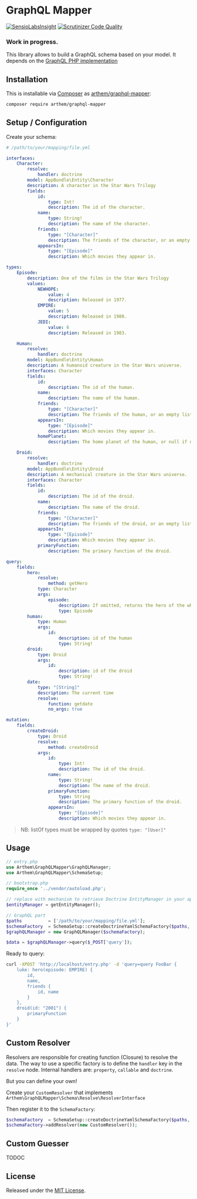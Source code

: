 # GraphQL Mapper

[![SensioLabsInsight](https://insight.sensiolabs.com/projects/18bf298d-a139-4185-afdb-9226dfd2dc8c/mini.png)](https://insight.sensiolabs.com/projects/18bf298d-a139-4185-afdb-9226dfd2dc8c)
[![Scrutinizer Code Quality](https://scrutinizer-ci.com/g/4rthem/graphql-mapper/badges/quality-score.png?b=master)](https://scrutinizer-ci.com/g/4rthem/graphql-mapper/?branch=master)

### Work in progress.

This library allows to build a GraphQL schema based on your model.
It depends on the [GraphQL PHP implementation](https://github.com/webonyx/graphql-php)

## Installation

This is installable via [Composer](https://getcomposer.org/) as [arthem/graphql-mapper](https://packagist.org/packages/arthem/graphql-mapper):

```bash
composer require arthem/graphql-mapper
```

## Setup / Configuration

Create your schema:

```yaml
# /path/to/your/mapping/file.yml

interfaces:
    Character:
        resolve:
            handler: doctrine
        model: AppBundle\Entity\Character
        description: A character in the Star Wars Trilogy
        fields:
            id:
                type: Int!
                description: The id of the character.
            name:
                type: String!
                description: The name of the character.
            friends:
                type: "[Character]"
                description: The friends of the character, or an empty list if they have none.
            appearsIn:
                type: "[Episode]"
                description: Which movies they appear in.

types:
    Episode:
        description: One of the films in the Star Wars Trilogy
        values:
            NEWHOPE:
                value: 4
                description: Released in 1977.
            EMPIRE:
                value: 5
                description: Released in 1980.
            JEDI:
                value: 6
                description: Released in 1983.

    Human:
        resolve:
            handler: doctrine
        model: AppBundle\Entity\Human
        description: A humanoid creature in the Star Wars universe.
        interfaces: Character
        fields:
            id:
                description: The id of the human.
            name:
                description: The name of the human.
            friends:
                type: "[Character]"
                description: The friends of the human, or an empty list if they have none.
            appearsIn:
                type: "[Episode]"
                description: Which movies they appear in.
            homePlanet:
                description: The home planet of the human, or null if unknown.

    Droid:
        resolve:
            handler: doctrine
        model: AppBundle\Entity\Droid
        description: A mechanical creature in the Star Wars universe.
        interfaces: Character
        fields:
            id:
                description: The id of the droid.
            name:
                description: The name of the droid.
            friends:
                type: "[Character]"
                description: The friends of the droid, or an empty list if they have none.
            appearsIn:
                type: "[Episode]"
                description: Which movies they appear in.
            primaryFunction:
                description: The primary function of the droid.

query:
    fields:
        hero:
            resolve:
                method: getHero
            type: Character
            args:
                episode:
                    description: If omitted, returns the hero of the whole saga. If provided, returns the hero of that particular episode.
                    type: Episode
        human:
            type: Human
            args:
                id:
                    description: id of the human
                    type: String!
        droid:
            type: Droid
            args:
                id:
                    description: id of the droid
                    type: String!
        date:
            type: "[String]"
            description: The current time
            resolve:
                function: getdate
                no_args: true

mutation:
    fields:
        createDroid:
            type: Droid
            resolve:
                method: createDroid
            args:
                id:
                    type: Int!
                    description: The id of the droid.
                name:
                    type: String!
                    description: The name of the droid.
                primaryFunction:
                    type: String
                    description: The primary function of the droid.
                appearsIn:
                    type: "[Episode]"
                    description: Which movies they appear in.

```

> NB: listOf types must be wrapped by quotes `type: "[User]"`

## Usage

```php
// entry.php
use Arthem\GraphQLMapper\GraphQLManager;
use Arthem\GraphQLMapper\SchemaSetup;

// bootstrap.php
require_once '../vendor/autoload.php';

// replace with mechanism to retrieve Doctrine EntityManager in your app
$entityManager = getEntityManager();

// GraphQL part
$paths          = ['/path/to/your/mapping/file.yml'];
$schemaFactory  = SchemaSetup::createDoctrineYamlSchemaFactory($paths, $entityManager);
$graphQLManager = new GraphQLManager($schemaFactory);

$data = $graphQLManager->query($_POST['query']);
```

Ready to query:

```bash
curl -XPOST 'http://localhost/entry.php' -d 'query=query FooBar {
    luke: hero(episode: EMPIRE) {
        id,
        name,
        friends {
            id, name
        }
    },
    droid(id: "2001") {
        primaryFunction
    }
}'
```

## Custom Resolver

Resolvers are responsible for creating function (Closure) to resolve the data.
The way to use a specific factory is to define the `handler` key in the `resolve` node.
Internal handlers are: `property`, `callable` and `doctrine`.

But you can define your own!

Create your `CustomResolver` that implements `Arthem\GraphQLMapper\Schema\Resolve\ResolverInterface`

Then register it to the `SchemaFactory`:

```php
$schemaFactory  = SchemaSetup::createDoctrineYamlSchemaFactory($paths, $entityManager);
$schemaFactory->addResolver(new CustomResolver());
```

## Custom Guesser

TODOC

## License

Released under the [MIT License](LICENSE).
